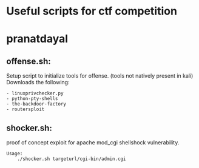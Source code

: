 # Useful scripts for ctf competition 
# pranatdayal 

offense.sh:
-----------

Setup script to initialize tools for offense. (tools not natively present in kali) 
Downloads the following: 
	
	- linuxprivchecker.py 
	- python-pty-shells
	- the-backdoor-factory
	- routersploit 

shocker.sh:
----------

proof of concept exploit for apache mod_cgi shellshock vulnerability. 

	Usage: 
		./shocker.sh targeturl/cgi-bin/admin.cgi 


